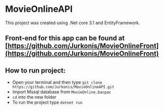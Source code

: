 # MovieOnlineAPI

This project was created using .Net core 3.1 and EntityFramework.

## Front-end for this app can be found at [https://github.com/Jurkonis/MovieOnlineFront](https://github.com/Jurkonis/MovieOnlineFront)

## How to run project:

- Open your terminal and then type `git clone https://github.com/Jurkonis/MovieOnlineAPI.git`
- Import Mssql database from `MovieOnline.bacpac`
- `cd` into the new folder
- To run the project type `dotnet run`
